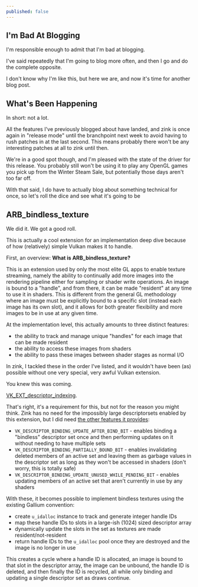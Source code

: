 ```yaml
---
published: false
---
```

## I'm Bad At Blogging

I'm responsible enough to admit that I'm bad at blogging.

I've said repeatedly that I'm going to blog more often, and then I go and do the complete opposite.

I don't know why I'm like this, but here we are, and now it's time for another blog post.

## What's Been Happening

In short: not a lot.

All the features I've previously blogged about have landed, and zink is once again in "release mode" until the branchpoint next week to avoid having to rush patches in at the last second. This means probably there won't be any interesting patches at all to zink until then.

We're in a good spot though, and I'm pleased with the state of the driver for this release. You probably still won't be using it to play any OpenGL games you pick up from the Winter Steam Sale, but potentially those days aren't too far off.

With that said, I do have to actually blog about something technical for once, so let's roll the dice and see what it's going to be

## ARB_bindless_texture

We did it. We got a good roll.

This is actually a cool extension for an implementation deep dive because of how (relatively) simple Vulkan makes it to handle.

First, an overview: **What is ARB_bindless_texture?**

This is an extension used by only the most elite GL apps to enable texture streaming, namely the ability to continually add more images into the rendering pipeline either for sampling or shader write operations. An image is bound to a "handle", and from there, it can be made "resident" at any time to use it in shaders. This is different from the general GL methodology where an image must be explicitly bound to a specific slot (instead each image has its own slot), and it allows for both greater flexibility and more images to be in use at any given time.

At the implementation level, this actually amounts to three distinct features:
* the ability to track and manage unique "handles" for each image that can be made resident
* the ability to access these images from shaders
* the ability to pass these images between shader stages as normal I/O

In zink, I tackled these in the order I've listed, and it wouldn't have been (as) possible without one very special, very awful Vulkan extension.

You knew this was coming.

[VK_EXT_descriptor_indexing](https://www.khronos.org/registry/vulkan/specs/1.2-extensions/man/html/VK_EXT_descriptor_indexing.html).

That's right, it's a requirement for this, but not for the reason you might think. Zink has no need for the impossibly large descriptorsets enabled by this extension, but I did need [the other features it provides](https://www.khronos.org/registry/vulkan/specs/1.2-extensions/man/html/VkDescriptorBindingFlagBits.html#_description):
* `VK_DESCRIPTOR_BINDING_UPDATE_AFTER_BIND_BIT` - enables binding a "bindless" descriptor set once and then performing updates on it without needing to have multiple sets
* `VK_DESCRIPTOR_BINDING_PARTIALLY_BOUND_BIT` - enables invalidating deleted members of an active set and leaving them as garbage values in the descriptor set as long as they won't be accessed in shaders (don't worry, this is totally safe)
* `VK_DESCRIPTOR_BINDING_UPDATE_UNUSED_WHILE_PENDING_BIT` - enables updating members of an active set that aren't currently in use by any shaders

With these, it becomes possible to implement bindless textures using the existing Gallium convention:
* create `u_idalloc` instance to track and generate integer handle IDs
* map these handle IDs to slots in a large-ish (1024) sized descriptor array
* dynamically update the slots in the set as textures are made resident/not-resident
* return handle IDs to the `u_idalloc` pool once they are destroyed and the image is no longer in use

This creates a cycle where a handle ID is allocated, an image is bound to that slot in the descriptor array, the image can be unbound, the handle ID is deleted, and then finally the ID is recycled, all while only binding and updating a single descriptor set as draws continue.